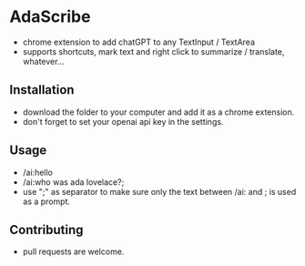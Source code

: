 # AdaScribe
- chrome extension to add chatGPT to any TextInput / TextArea
- supports shortcuts, mark text and right click to summarize / translate, whatever...

## Installation
- download the folder to your computer and add it as a chrome extension.
- don't forget to set your openai api key in the settings. 

## Usage
- /ai:hello
- /ai:who was ada lovelace?; 
- use ";" as separator to make sure only the text between /ai: and ; is used as a prompt. 

## Contributing
- pull requests are welcome.

